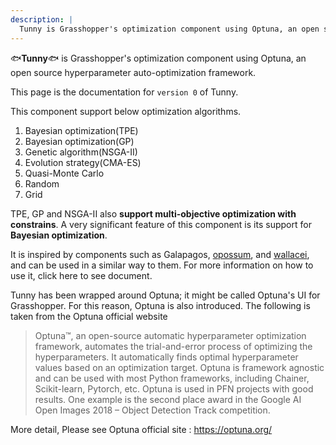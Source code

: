 ```yaml
---
description: |
  Tunny is Grasshopper's optimization component using Optuna, an open source hyperparameter auto-optimization framework.
---
```


:fish:**Tunny**:fish: is Grasshopper's optimization component using Optuna, an
open source hyperparameter auto-optimization framework.

This page is the documentation for `version 0` of Tunny.

This component support below optimization algorithms.

1. Bayesian optimization(TPE)
1. Bayesian optimization(GP)
1. Genetic algorithm(NSGA-II)
1. Evolution strategy(CMA-ES)
1. Quasi-Monte Carlo
1. Random
1. Grid

TPE, GP and NSGA-II also **support multi-objective optimization with
constrains**. A very significant feature of this component is its support for
**Bayesian optimization**.

It is inspired by components such as Galapagos,
[opossum](https://www.food4rhino.com/en/app/opossum-optimization-solver-surrogate-models),
and [wallacei](https://www.food4rhino.com/en/app/wallacei), and can be used in a
similar way to them. For more information on how to use it, click here to see
document.

Tunny has been wrapped around Optuna; it might be called Optuna's UI for
Grasshopper. For this reason, Optuna is also introduced. The following is taken
from the Optuna official website

> Optuna™, an open-source automatic hyperparameter optimization framework,
> automates the trial-and-error process of optimizing the hyperparameters. It
> automatically finds optimal hyperparameter values based on an optimization
> target. Optuna is framework agnostic and can be used with most Python
> frameworks, including Chainer, Scikit-learn, Pytorch, etc. Optuna is used in
> PFN projects with good results. One example is the second place award in the
> Google AI Open Images 2018 – Object Detection Track competition.

More detail, Please see Optuna official site : https://optuna.org/
